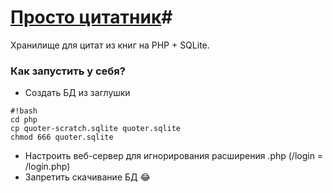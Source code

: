 # [Просто цитатник](https://pc.radiokot.com.ua)#

Хранилище для цитат из книг на PHP + SQLite.

### Как запустить у себя? ###


* Создать БД из заглушки
```
#!bash
cd php
cp quoter-scratch.sqlite quoter.sqlite 
chmod 666 quoter.sqlite
```
* Настроить веб-сервер для игнорирования расширения .php (/login = /login.php)
* Запретить скачивание БД 😂